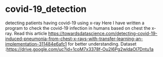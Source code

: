 # covid-19_detection
detecting patients having covid-19 using x-ray
Here I have written a program to check the covid-19 infection in humans based on chest the x-ray.
Read this article https://towardsdatascience.com/detecting-covid-19-induced-pneumonia-from-chest-x-rays-with-transfer-learning-an-implementation-311484e6afc1
for better understanding.
Dataset :https://drive.google.com/uc?id=1coM7x3378f-Ou2l6Pg2wldaOI7Dntu1a
